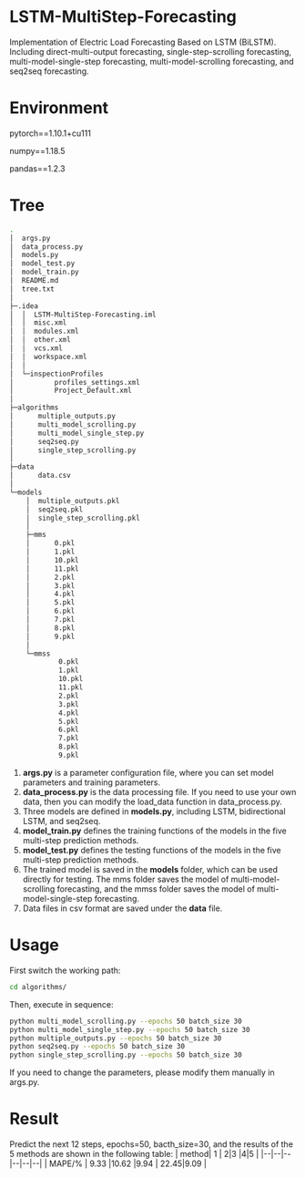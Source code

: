 # LSTM-MultiStep-Forecasting
Implementation of Electric Load Forecasting Based on LSTM (BiLSTM). Including direct-multi-output forecasting, single-step-scrolling forecasting, multi-model-single-step forecasting, multi-model-scrolling forecasting, and seq2seq forecasting.

# Environment
pytorch==1.10.1+cu111

numpy==1.18.5

pandas==1.2.3

# Tree
```bash
.
│  args.py
│  data_process.py
│  models.py
│  model_test.py
│  model_train.py
│  README.md
│  tree.txt
│  
├─.idea
│  │  LSTM-MultiStep-Forecasting.iml
│  │  misc.xml
│  │  modules.xml
│  │  other.xml
│  │  vcs.xml
│  │  workspace.xml
│  │  
│  └─inspectionProfiles
│          profiles_settings.xml
│          Project_Default.xml
│          
├─algorithms
│      multiple_outputs.py
│      multi_model_scrolling.py
│      multi_model_single_step.py
│      seq2seq.py
│      single_step_scrolling.py
│      
├─data
│      data.csv
│      
└─models
    │  multiple_outputs.pkl
    │  seq2seq.pkl
    │  single_step_scrolling.pkl
    │  
    ├─mms
    │      0.pkl
    │      1.pkl
    │      10.pkl
    │      11.pkl
    │      2.pkl
    │      3.pkl
    │      4.pkl
    │      5.pkl
    │      6.pkl
    │      7.pkl
    │      8.pkl
    │      9.pkl
    │      
    └─mmss
            0.pkl
            1.pkl
            10.pkl
            11.pkl
            2.pkl
            3.pkl
            4.pkl
            5.pkl
            6.pkl
            7.pkl
            8.pkl
            9.pkl
```
1. **args.py** is a parameter configuration file, where you can set model parameters and training parameters.
2. **data_process.py** is the data processing file. If you need to use your own data, then you can modify the load_data function in data_process.py.
3. Three models are defined in **models.py**, including LSTM, bidirectional LSTM, and seq2seq.
4. **model_train.py** defines the training functions of the models in the five multi-step prediction methods.
5. **model_test.py** defines the testing functions of the models in the five multi-step prediction methods.
6. The trained model is saved in the **models** folder, which can be used directly for testing. The mms folder saves the model of multi-model-scrolling forecasting, and the mmss folder saves the model of multi-model-single-step forecasting.
7. Data files in csv format are saved under the **data** file.
# Usage
First switch the working path:
```bash
cd algorithms/
```
Then, execute in sequence:
```bash
python multi_model_scrolling.py --epochs 50 batch_size 30
python multi_model_single_step.py --epochs 50 batch_size 30
python multiple_outputs.py --epochs 50 batch_size 30
python seq2seq.py --epochs 50 batch_size 30
python single_step_scrolling.py --epochs 50 batch_size 30
```
If you need to change the parameters, please modify them manually in args.py.
# Result
Predict the next 12 steps, epochs=50, bacth_size=30, and the results of the 5 methods are shown in the following table:
| method| 1 | 2|3 |4|5 |
|--|--|--|--|--|--|
| MAPE/% | 9.33 |10.62 |9.94 | 22.45|9.09 |
